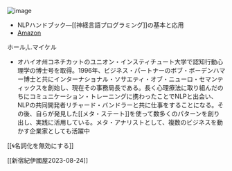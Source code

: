 
![image](https://gyazo.com/c8f659ebf4a994ffb24e242c35eb1d4b/thumb/1000)

- NLPハンドブック―[[神経言語プログラミング]]の基本と応用
- [Amazon](https://amzn.to/3sp2I98)

ホール,L.マイケル
- オハイオ州コネチカットのユニオン・インスティチュート大学で認知行動心理学の博士号を取得。1996年、ビジネス・パートナーのボブ・ボーデンハマー博士と共にインターナショナル・ソサエティ・オブ・ニューロ・セマンティックスを創始し、現在その事務局長である。長く心理療法に取り組んだのちにコミュニケーション・トレーニングに携わったことでNLPと出会い、NLPの共同開発者リチャード・バンドラーと共に仕事をすることになる。その後、自らが発見した[[メタ・ステート]]を使って数多くのパターンを創り出し、実践に活用している。メタ・アナリストとして、複数のビジネスを動かす企業家としても活躍中

[[🌀名詞化を無効にする]]

[[新宿紀伊國屋2023-08-24]]
